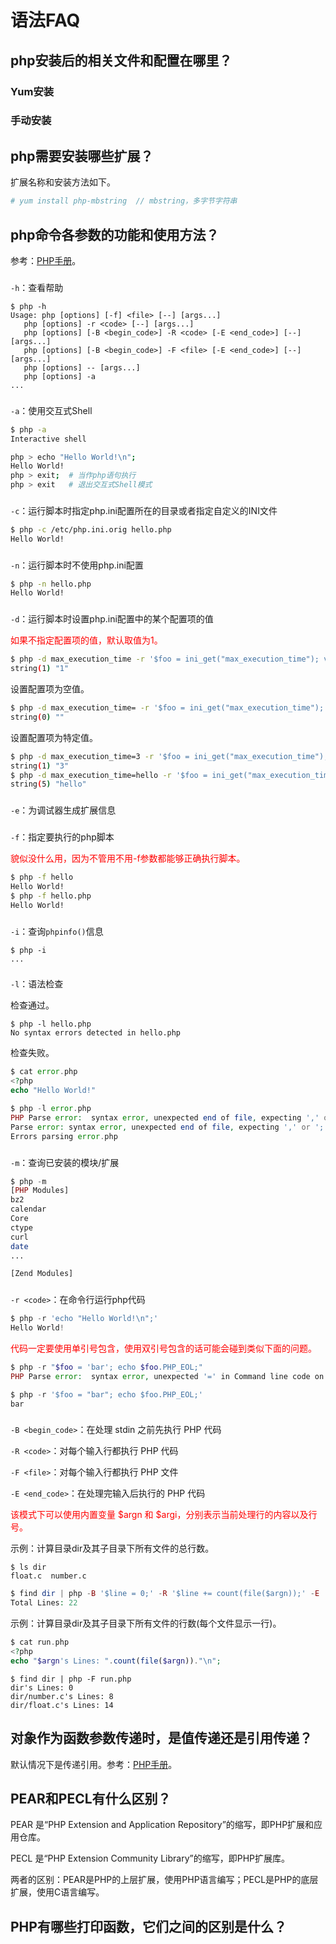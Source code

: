 # 语法FAQ

## php安装后的相关文件和配置在哪里？

### Yum安装


### 手动安装


## php需要安装哪些扩展？

扩展名称和安装方法如下。

```php
# yum install php-mbstring  // mbstring，多字节字符串
```


## php命令各参数的功能和使用方法？

参考：[PHP手册](http://php.net/manual/zh/features.commandline.php)。

### 

`-h`：查看帮助

```
$ php -h
Usage: php [options] [-f] <file> [--] [args...]
   php [options] -r <code> [--] [args...]
   php [options] [-B <begin_code>] -R <code> [-E <end_code>] [--] [args...]
   php [options] [-B <begin_code>] -F <file> [-E <end_code>] [--] [args...]
   php [options] -- [args...]
   php [options] -a
...
```


### 

`-a`：使用交互式Shell

```bash
$ php -a
Interactive shell

php > echo "Hello World!\n";
Hello World!
php > exit;  # 当作php语句执行
php > exit   # 退出交互式Shell模式
```


### 

`-c`：运行脚本时指定php.ini配置所在的目录或者指定自定义的INI文件

```bash
$ php -c /etc/php.ini.orig hello.php 
Hello World!
```


### 

`-n`：运行脚本时不使用php.ini配置

```bash
$ php -n hello.php 
Hello World!
```


### 

`-d`：运行脚本时设置php.ini配置中的某个配置项的值

<font color="red">如果不指定配置项的值，默认取值为1。</font>

```bash
$ php -d max_execution_time -r '$foo = ini_get("max_execution_time"); var_dump($foo);'
string(1) "1"
```

设置配置项为空值。

```bash
$ php -d max_execution_time= -r '$foo = ini_get("max_execution_time"); var_dump($foo);'
string(0) ""
```

设置配置项为特定值。

```bash
$ php -d max_execution_time=3 -r '$foo = ini_get("max_execution_time"); var_dump($foo);'
string(1) "3"
$ php -d max_execution_time=hello -r '$foo = ini_get("max_execution_time"); var_dump($foo);' 
string(5) "hello"
```


### 

`-e`：为调试器生成扩展信息


### 

`-f`：指定要执行的php脚本

<font color="red">貌似没什么用，因为不管用不用-f参数都能够正确执行脚本。</font>

```bash
$ php -f hello
Hello World!
$ php -f hello.php 
Hello World!
```


### 

`-i`：查询`phpinfo()`信息

```
$ php -i
...
```


### 

`-l`：语法检查

检查通过。

```
$ php -l hello.php 
No syntax errors detected in hello.php
```

检查失败。

```php
$ cat error.php 
<?php
echo "Hello World!"

$ php -l error.php 
PHP Parse error:  syntax error, unexpected end of file, expecting ',' or ';' in error.php on line 4
Parse error: syntax error, unexpected end of file, expecting ',' or ';' in error.php on line 4
Errors parsing error.php
```


### 

`-m`：查询已安装的模块/扩展

```php
$ php -m
[PHP Modules]
bz2
calendar
Core
ctype
curl
date
...

[Zend Modules]
```


### 

`-r <code>`：在命令行运行php代码

```php
$ php -r 'echo "Hello World!\n";'
Hello World!
```

<font color="red">代码一定要使用单引号包含，使用双引号包含的话可能会碰到类似下面的问题。</font>

```php
$ php -r "$foo = 'bar'; echo $foo.PHP_EOL;"   
PHP Parse error:  syntax error, unexpected '=' in Command line code on line 1
```
```php
$ php -r '$foo = "bar"; echo $foo.PHP_EOL;'
bar
```


### 

`-B <begin_code>`：在处理 stdin 之前先执行 PHP 代码

`-R <code>`：对每个输入行都执行 PHP 代码

`-F <file>`：对每个输入行都执行 PHP 文件

`-E <end_code>`：在处理完输入后执行的 PHP 代码

<font color="red">该模式下可以使用内置变量 $argn 和 $argi，分别表示当前处理行的内容以及行号。</font>

示例：计算目录dir及其子目录下所有文件的总行数。

```
$ ls dir
float.c  number.c
```
```php
$ find dir | php -B '$line = 0;' -R '$line += count(file($argn));' -E 'echo "Total Lines: ".$line."\n";'
Total Lines: 22
```

示例：计算目录dir及其子目录下所有文件的行数(每个文件显示一行)。

```php
$ cat run.php 
<?php
echo "$argn's Lines: ".count(file($argn))."\n";
```
```
$ find dir | php -F run.php 
dir's Lines: 0
dir/number.c's Lines: 8
dir/float.c's Lines: 14
```


###  






## 对象作为函数参数传递时，是值传递还是引用传递？

默认情况下是传递引用。参考：[PHP手册](http://www.php.net/manual/zh/language.oop5.references.php)。


## PEAR和PECL有什么区别？

PEAR 是“PHP Extension and Application Repository”的缩写，即PHP扩展和应用仓库。

PECL 是“PHP Extension Community Library”的缩写，即PHP扩展库。

两者的区别：PEAR是PHP的上层扩展，使用PHP语言编写；PECL是PHP的底层扩展，使用C语言编写。


## PHP有哪些打印函数，它们之间的区别是什么？

















